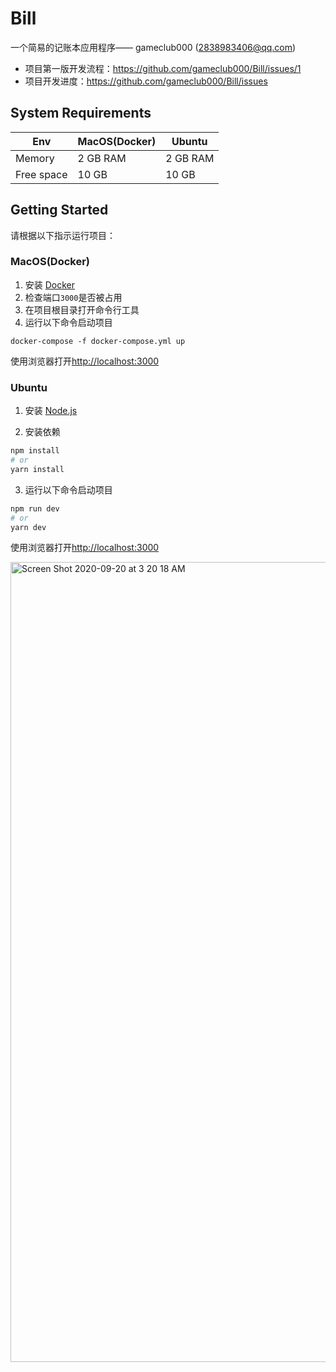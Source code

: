 # Bill

一个简易的记账本应用程序—— gameclub000 (2838983406@qq.com)

* 项目第一版开发流程：https://github.com/gameclub000/Bill/issues/1
* 项目开发进度：https://github.com/gameclub000/Bill/issues

## System Requirements

|Env| MacOS(Docker) | Ubuntu |
| ------ | ------ |------ |
|Memory|2 GB RAM|2 GB RAM|
|Free space|10 GB|10 GB|

## Getting Started

请根据以下指示运行项目：

### MacOS(Docker)

1. 安装 [Docker](https://docs.docker.com/get-docker/)
2. 检查端口`3000`是否被占用
3. 在项目根目录打开命令行工具
4. 运行以下命令启动项目
```shell
docker-compose -f docker-compose.yml up
```

使用浏览器打开[http://localhost:3000](http://localhost:3000)

### Ubuntu

1. 安装 [Node.js](https://nodejs.org/en/download/)

2. 安装依赖

```bash
npm install
# or
yarn install
```
3. 运行以下命令启动项目

```bash
npm run dev
# or
yarn dev
```

使用浏览器打开[http://localhost:3000](http://localhost:3000)


<img width="1280" alt="Screen Shot 2020-09-20 at 3 20 18 AM" src="https://user-images.githubusercontent.com/53006892/93687405-41210700-faf0-11ea-9c1e-cd662dbc7e29.png">
